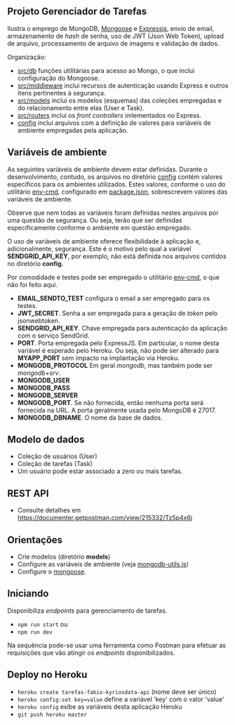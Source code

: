 ## Projeto Gerenciador de Tarefas

Ilustra o emprego de MongoDB, [Mongoose](https://mongoosejs.com/) e
[Expressjs](https://expressjs.com/), envio de email, armazenamento de _hash_ de senha, uso de JWT (Json Web Token), upload de arquivo, processamento de
arquivo de imagens e validação de dados.

Organização:

- [src/db](src/db) funções utilitárias para acesso ao Mongo, o que inclui
  configuração do Mongoose.
- [src/middleware](src/middleware) inclui recursos de autenticação usando Express e outros itens pertinentes à segurança.
- [src/models](src/models) inclui os modelos (esquemas) das coleções empregadas
  e do relacionamento entre elas (User e Task).
- [src/routers](src/routes) inclui os _front controllers_ imlementados no Express.
- [config](config) inclui arquivos com a definição de valores para variáveis de
  ambiente empregadas pela aplicação.

## Variáveis de ambiente

As seguintes variáveis de ambiente devem estar definidas. Durante o desenvolvimento, contudo, os arquivos no diretório [config](config) contém valores específicos para os ambientes utilizados. Estes valores, conforme o uso do utilitário [env-cmd](https://www.npmjs.com/package/env-cmd), configurado em [package.json](package.json), sobrescrevem valores das variáveis de ambiente.

Observe que nem todas as variáveis foram definidas nestes arquivos
por uma questão de segurança. Ou seja, terão que ser definidas
especificamente conforme o ambiente em questão empregado.

O uso de variáveis de ambiente oferece flexibilidade à aplicação e, adicionalmente, segurança. Este é o motivo pelo qual a variável **SENDGRID_API_KEY**, por exemplo,
não está definida nos arquivos contidos no diretório **config**.

Por comodidade e testes pode ser empregado o utilitário
[env-cmd](https://www.npmjs.com/package/env-cmd), o que não foi feito aqui.

- **EMAIL_SENDTO_TEST** configura o email a ser empregado
  para os testes.
- **JWT_SECRET**. Senha a ser empregada para a geração de _token_ pelo jsonwebtoken.
- **SENDGRID_API_KEY**. Chave empregada para autenticação da aplicação com o serviço SendGrid.
- **PORT**. Porta empregada pelo ExpressJS. Em particular, o nome desta variável é esperado pelo Heroku. Ou seja, não pode
  ser alterado para **MYAPP_PORT** sem impacto na implantação via Heroku.
- **MONGODB_PROTOCOL** Em geral _mongodb_, mas também pode ser _mongodb+srv_.
- **MONGODB_USER**
- **MONGODB_PASS**
- **MONGODB_SERVER**
- **MONGODB_PORT**. Se não fornecida, então nenhuma porta será fornecida na URL. A porta geralmente usada pelo MongoDB é 27017.
- **MONGODB_DBNAME**. O nome da base de dados.

## Modelo de dados

- Coleção de usuários (User)
- Coleção de tarefas (Task)
- Um usuário pode estar associado a zero ou mais tarefas.

## REST API

- Consulte detalhes em  
  https://documenter.getpostman.com/view/215332/Tz5p4x6j

## Orientações

- Crie modelos (diretório **models**)
- Configure as variáveis de ambiente (veja [mongodb-utils.js](./src/db/mongodb-utils.js))
- Configure o [mongoose](./src/db/mongoose.js).

## Iniciando

Disponibiliza _endpoints_ para gerenciamento de tarefas.

- `npm run start` ou
- `npm run dev`

Na sequência pode-se usar uma ferramenta como Postman para efetuar as requisições que vão atingir os _endpoints_ disponibilizados.

## Deploy no Heroku

- `heroku create tarefas-fabio-kyriosdata-api` (nome deve ser único)
- `heroku config:set key=value` define a variável 'key' com o valor 'value'
- `heroku config` exibe as variáveis desta aplicação Heroku
- `git push heroku master`
